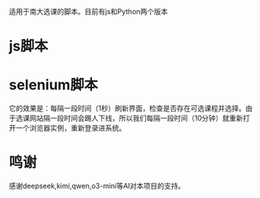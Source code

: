 适用于南大选课的脚本。目前有js和Python两个版本

# js脚本


# selenium脚本
它的效果是：每隔一段时间（1秒）刷新界面，检查是否存在可选课程并选择。由于选课网站隔一段时间会踢人下线，所以我们每隔一段时间（10分钟）就重新打开一个浏览器实例，重新登录进系统。

# 鸣谢
感谢deepseek,kimi,qwen,o3-mini等AI对本项目的支持。